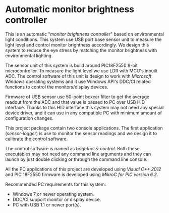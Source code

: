 # Automatic monitor brightness controller
This is an automatic "*monitor brightness controller*" based on environmental light conditions. This system use USB port base sensor unit to measure the light level and control monitor brightness accordingly. We design this system to reduce the eye stress by matching the monitor brightness with environmental lighting. 

The sensor unit of this system is build around PIC18F2550 8-bit microcontroller. To measure the light level we use LDR with MCU's inbuilt ADC. The control software of this unit is design to work with *Microsoft Windows* operating systems and it use Windows API's DDC/CI related functions to control the monitors/display devices.

Firmware of USB sensor use 50-point boxcar filter to get the average readout from the ADC and that value is passed to PC over USB HID interface. Thanks to this HID interface this system may not need any special device driver, and it can use in any compatible PC with minimum amount of configuration changes. 

This project package contain two console applications. The first application (*sensor-logger*) is use to monitor the sensor readings and we design it to calibrate the control software. 

The control software is named as *brightness-control*. Both these executables may not need any command line arguments and they can launch by just double clicking or through the command line console. 

All the PC applications of this project are developed using *Visual C++ 2012* and PIC 18F2550 firmware is developed using *MikroC for PIC version 6.2*.

Recommended PC requirements for this system:

* Windows 7 or newer operating system.
* DDC/CI support monitor or display device.
* PC with USB 1.1 or newer port(s).